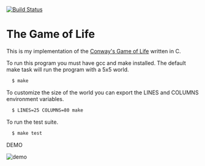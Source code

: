 [![Build Status](https://travis-ci.org/mokhan/gol_c.svg?branch=master)](https://travis-ci.org/mokhan/gol_c)

# The Game of Life

This is my implementation of the 
[Conway's Game of Life](https://en.wikipedia.org/wiki/Conway%27s_Game_of_Life) written 
in C.

To run this program you must have gcc and make installed. The default
make task will run the program with a 5x5 world.

```bash
  $ make
```

To customize the size of the world you can export the LINES and COLUMNS
environment variables.

```bash
  $ LINES=25 COLUMNS=80 make
```

To run the test suite.

```bash
  $ make test
```

DEMO

![demo](https://cloud.githubusercontent.com/assets/80475/5604268/fd77a624-936e-11e4-9a79-95f4d3fe677b.gif)
